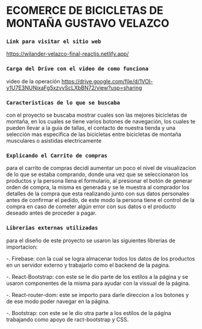 # ECOMERCE DE BICICLETAS DE MONTAÑA GUSTAVO VELAZCO

### `Link para visitar el sitio web`

https://wilander-velazco-final-reactjs.netlify.app/

### `Carga del Drive con el video de como funciona` 

video de la operación https://drive.google.com/file/d/1VOl-y1U7E3NUNjxaFg5xzvvScLXbBN72/view?usp=sharing

### `Caracteristicas de lo que se buscaba`

con el proyecto se buscaba mostrar cuales son las mejores bicicletas de montaña, en los cuales se tiene varios botones de navegación, los cuales te pueden llevar a la guia de tallas, el contacto de nuestra tienda y una selección mas especifica de las bicicletas entre bicicletas de montaña musculares o asistidas electricamente

### `Explicando el Carrito de compras`

para el carrito de compras decidí aumentar un poco el nivel de visualizacion de lo que se estaba comprando, donde una vez que se seleccionaron los productos y la persona llena el formulario, al presionar el botón de generar orden de compra, la misma es generada y se le muestra al comprador los detalles de la compra que esta realizando junto con sus datos personales antes de confirmar el pedido, de este modo la persona tiene el control de la compra en caso de cometer algún error con sus datos o el producto deseado antes de proceder a pagar.

### `Librerias externas utilizadas`

para el diseño de este proyecto se usaron las siguientes librerias de importacion: 

-. Firebase: con la cual se logra almacenar todos los datos de los productos en un servidor externo y trabajarlo como el backend de la pagina.

-. React-Bootstrap: con este se le dio parte de los estilos a la página y se usaron componentes de la misma para ayudar con la vissual de la página.

-. React-router-dom: este se importo para darle direccion a los botones y de ese modo poder navegar en la página.

-. Bootstrap: con este se le dio otra parte a los estilos de la página trabajando como apoyo de ract-bootstrap y CSS.
